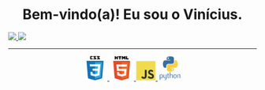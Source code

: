 <h1 align = "center" >Bem-vindo(a)! Eu sou o Vinícius.</h1>
<div>
  <a href="https://github.com/rafaballerini">
  <img height="180em" src="https://github-readme-stats.vercel.app/api?username=viniciusdaher&show_icons=true&theme=dark&include_all_commits=true&count_private=true"/>
  <img height="180em" src="https://github-readme-stats.vercel.app/api/top-langs/?username=viniciusdaher&layout=compact&langs_count=7&theme=dark"/>
</div>
  <hr>
<div align ="center" style="display: inline_block" >
  <img rel="css" width= "50px" src="https://raw.githubusercontent.com/devicons/devicon/9f4f5cdb393299a81125eb5127929ea7bfe42889/icons/css3/css3-original-wordmark.svg">
  <img rel="html" width= "50px" src="https://raw.githubusercontent.com/devicons/devicon/9f4f5cdb393299a81125eb5127929ea7bfe42889/icons/html5/html5-original-wordmark.svg">
  <img rel="html" width= "40px" src="https://raw.githubusercontent.com/devicons/devicon/9f4f5cdb393299a81125eb5127929ea7bfe42889/icons/javascript/javascript-original.svg">
  <img rel="html" width= "50px" src="https://raw.githubusercontent.com/devicons/devicon/9f4f5cdb393299a81125eb5127929ea7bfe42889/icons/python/python-original-wordmark.svg">
</div>

 






